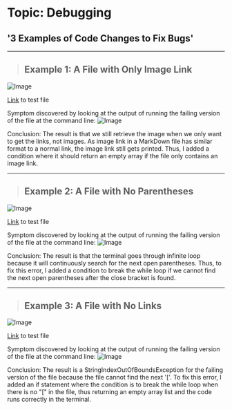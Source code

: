 # Topic: Debugging
## '3 Examples of Code Changes to Fix Bugs'

---
> ## Example 1: A File with Only Image Link
![Image](<img width="1237" alt="Screen Shot 2022-04-28 at 22 48 53" src="https://user-images.githubusercontent.com/86458122/165891230-71d59605-a2e2-401c-9e47-97432b5373b8.png">)

[Link](https://github.com/aliciadaniellet/markdown-parser/blob/c94c1290a27ddab10c39e3f626d43c3d1d113bd2/test-file2.md) to test file

Symptom discovered by looking at the output of running the failing version of the file at the command line:
![Image](<img width="798" alt="Screen Shot 2022-04-28 at 22 36 47" src="https://user-images.githubusercontent.com/86458122/165891142-ded83e77-e0a0-4f36-8c4f-0c94a54bd9df.png">)

Conclusion: 
The result is that we still retrieve the image when we only want to get the links, not images. As image link in a MarkDown file has similar format to a normal link, the image link still gets printed. Thus, I added a condition where it should return an empty array if the file only contains an image link.

---

> ## Example 2: A File with No Parentheses 
![Image](<img width="1246" alt="Screen Shot 2022-04-28 at 23 48 04" src="https://user-images.githubusercontent.com/86458122/165897025-0fe6617a-b61c-48fd-9edd-26dc1ff8b39a.png">)

[Link](https://github.com/aliciadaniellet/markdown-parser/blob/c94c1290a27ddab10c39e3f626d43c3d1d113bd2/test-file.md) to test file

Symptom discovered by looking at the output of running the failing version of the file at the command line:
![Image](<img width="777" alt="Screen Shot 2022-04-28 at 23 45 06" src="https://user-images.githubusercontent.com/86458122/165897041-e66eac9c-0f5f-4ec7-a414-9482ea3a41cc.png">)

Conclusion: 
The result is that the terminal goes through infinite loop because it will continuously search for the next open parentheses. Thus, to fix this error, I added a condition to break the while loop if we cannot find the next open parentheses after the close bracket is found.

 ---

> ## Example 3: A File with No Links
![Image](<img width="1260" alt="Screen Shot 2022-04-24 at 05 06 50" src="https://user-images.githubusercontent.com/86458122/164975639-75e56752-08fc-4272-82fa-c5c2c3123adc.png">)

[Link](https://github.com/aliciadaniellet/markdown-parser/blob/c94c1290a27ddab10c39e3f626d43c3d1d113bd2/test-file3.md) to test file

Symptom discovered by looking at the output of running the failing version of the file at the command line:
![Image](<img width="658" alt="Screen Shot 2022-04-24 at 05 01 15" src="https://user-images.githubusercontent.com/86458122/164975714-eefa71cc-f8a1-46c3-b6e8-cb9348539dfd.png">)

Conclusion:
The result is a StringIndexOutOfBoundsException for the failing version of the file because the file cannot find the next '['. To fix this error, I added an if statement where the condition is to break the while loop when there is no "[" in the file, thus returning an empty array list and the code runs correctly in the terminal.
